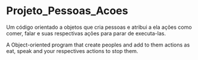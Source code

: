 # Projeto_Pessoas_Acoes

Um código orientado a objetos que cria pessoas e atribui a ela ações como comer, falar e suas respectivas ações para parar de executa-las.

A Object-oriented program that create peoples and add to them actions as eat, speak and your respectives actions to stop them.
